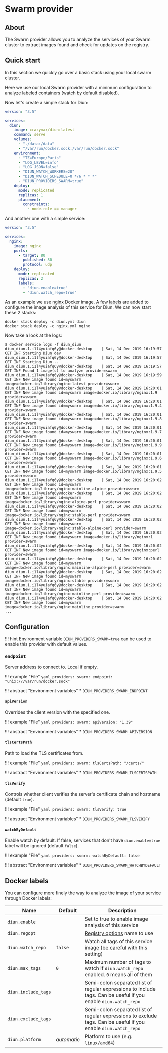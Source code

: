 # Swarm provider

## About

The Swarm provider allows you to analyze the services of your Swarm cluster to extract images found and check for
updates on the registry.

## Quick start

In this section we quickly go over a basic stack using your local swarm cluster.

Here we use our local Swarm provider with a minimum configuration to analyze labeled containers (watch by default
disabled).

Now let's create a simple stack for Diun:

```yaml
version: "3.5"

services:
  diun:
    image: crazymax/diun:latest
    command: serve
    volumes:
      - "./data:/data"
      - "/var/run/docker.sock:/var/run/docker.sock"
    environment:
      - "TZ=Europe/Paris"
      - "LOG_LEVEL=info"
      - "LOG_JSON=false"
      - "DIUN_WATCH_WORKERS=20"
      - "DIUN_WATCH_SCHEDULE=0 */6 * * *"
      - "DIUN_PROVIDERS_SWARM=true"
    deploy:
      mode: replicated
      replicas: 1
      placement:
        constraints:
          - node.role == manager
```

And another one with a simple service:

```yaml
version: "3.5"

services:
  nginx:
    image: nginx
    ports:
      - target: 80
        published: 80
        protocol: udp
    deploy:
      mode: replicated
      replicas: 2
      labels:
        - "diun.enable=true"
        - "diun.watch_repo=true"
```

As an example we use [nginx](https://hub.docker.com/_/nginx/) Docker image. A few [labels](#docker-labels) are added
to configure the image analysis of this service for Diun. We can now start these 2 stacks:

```
docker stack deploy -c diun.yml diun
docker stack deploy -c nginx.yml nginx
```

Now take a look at the logs:

```
$ docker service logs -f diun_diun
diun_diun.1.i1l4yuiafq6y@docker-desktop    | Sat, 14 Dec 2019 16:19:57 CET INF Starting Diun dev
diun_diun.1.i1l4yuiafq6y@docker-desktop    | Sat, 14 Dec 2019 16:19:57 CET INF Starting Diun...
diun_diun.1.i1l4yuiafq6y@docker-desktop    | Sat, 14 Dec 2019 16:19:57 CET INF Found 1 image(s) to analyze provider=swarm
diun_diun.1.i1l4yuiafq6y@docker-desktop    | Sat, 14 Dec 2019 16:19:59 CET INF New image found id=myswarm image=docker.io/library/nginx:latest provider=swarm
diun_diun.1.i1l4yuiafq6y@docker-desktop    | Sat, 14 Dec 2019 16:20:01 CET INF New image found id=myswarm image=docker.io/library/nginx:1.9 provider=swarm
diun_diun.1.i1l4yuiafq6y@docker-desktop    | Sat, 14 Dec 2019 16:20:01 CET INF New image found id=myswarm image=docker.io/library/nginx:1.9.4 provider=swarm
diun_diun.1.i1l4yuiafq6y@docker-desktop    | Sat, 14 Dec 2019 16:20:01 CET INF New image found id=myswarm image=docker.io/library/nginx:1.9.8 provider=swarm
diun_diun.1.i1l4yuiafq6y@docker-desktop    | Sat, 14 Dec 2019 16:20:01 CET INF New image found id=myswarm image=docker.io/library/nginx:1.9.7 provider=swarm
diun_diun.1.i1l4yuiafq6y@docker-desktop    | Sat, 14 Dec 2019 16:20:01 CET INF New image found id=myswarm image=docker.io/library/nginx:1.9.9 provider=swarm
diun_diun.1.i1l4yuiafq6y@docker-desktop    | Sat, 14 Dec 2019 16:20:01 CET INF New image found id=myswarm image=docker.io/library/nginx:1.9.6 provider=swarm
diun_diun.1.i1l4yuiafq6y@docker-desktop    | Sat, 14 Dec 2019 16:20:01 CET INF New image found id=myswarm image=docker.io/library/nginx:1.9.5 provider=swarm
diun_diun.1.i1l4yuiafq6y@docker-desktop    | Sat, 14 Dec 2019 16:20:02 CET INF New image found id=myswarm image=docker.io/library/nginx:mainline-alpine provider=swarm
diun_diun.1.i1l4yuiafq6y@docker-desktop    | Sat, 14 Dec 2019 16:20:02 CET INF New image found id=myswarm image=docker.io/library/nginx:alpine-perl provider=swarm
diun_diun.1.i1l4yuiafq6y@docker-desktop    | Sat, 14 Dec 2019 16:20:02 CET INF New image found id=myswarm image=docker.io/library/nginx:stable-perl provider=swarm
diun_diun.1.i1l4yuiafq6y@docker-desktop    | Sat, 14 Dec 2019 16:20:02 CET INF New image found id=myswarm image=docker.io/library/nginx:stable-alpine-perl provider=swarm
diun_diun.1.i1l4yuiafq6y@docker-desktop    | Sat, 14 Dec 2019 16:20:02 CET INF New image found id=myswarm image=docker.io/library/nginx:1 provider=swarm
diun_diun.1.i1l4yuiafq6y@docker-desktop    | Sat, 14 Dec 2019 16:20:02 CET INF New image found id=myswarm image=docker.io/library/nginx:perl provider=swarm
diun_diun.1.i1l4yuiafq6y@docker-desktop    | Sat, 14 Dec 2019 16:20:02 CET INF New image found id=myswarm image=docker.io/library/nginx:mainline-alpine-perl provider=swarm
diun_diun.1.i1l4yuiafq6y@docker-desktop    | Sat, 14 Dec 2019 16:20:02 CET INF New image found id=myswarm image=docker.io/library/nginx:stable provider=swarm
diun_diun.1.i1l4yuiafq6y@docker-desktop    | Sat, 14 Dec 2019 16:20:02 CET INF New image found id=myswarm image=docker.io/library/nginx:mainline-perl provider=swarm
diun_diun.1.i1l4yuiafq6y@docker-desktop    | Sat, 14 Dec 2019 16:20:02 CET INF New image found id=myswarm image=docker.io/library/nginx:mainline provider=swarm
...
```

## Configuration

!!! hint
    Environment variable `DIUN_PROVIDERS_SWARM=true` can be used to enable this provider with default values.

### `endpoint`

Server address to connect to. Local if empty.

!!! example "File"
    ```yaml
    providers:
      swarm:
        endpoint: "unix:///var/run/docker.sock"
    ```

!!! abstract "Environment variables"
    * `DIUN_PROVIDERS_SWARM_ENDPOINT`

#### `apiVersion`

Overrides the client version with the specified one.

!!! example "File"
    ```yaml
    providers:
      swarm:
        apiVersion: "1.39"
    ```

!!! abstract "Environment variables"
    * `DIUN_PROVIDERS_SWARM_APIVERSION`

#### `tlsCertsPath`

Path to load the TLS certificates from.

!!! example "File"
    ```yaml
    providers:
      swarm:
        tlsCertsPath: "/certs/"
    ```

!!! abstract "Environment variables"
    * `DIUN_PROVIDERS_SWARM_TLSCERTSPATH`

#### `tlsVerify`

Controls whether client verifies the server's certificate chain and hostname (default `true`).

!!! example "File"
    ```yaml
    providers:
      swarm:
        tlsVerify: true
    ```

!!! abstract "Environment variables"
    * `DIUN_PROVIDERS_SWARM_TLSVERIFY`

#### `watchByDefault`

Enable watch by default. If false, services that don't have `diun.enable=true` label will be ignored (default `false`).

!!! example "File"
    ```yaml
    providers:
      swarm:
        watchByDefault: false
    ```

!!! abstract "Environment variables"
    * `DIUN_PROVIDERS_SWARM_WATCHBYDEFAULT`


## Docker labels

You can configure more finely the way to analyze the image of your service through Docker labels:

| Name                          | Default       | Description   |
|-------------------------------|---------------|---------------|
| `diun.enable`                 |               | Set to true to enable image analysis of this service |
| `diun.regopt`                 |               | [Registry options](../config/regopts.md) name to use |
| `diun.watch_repo`             | `false`       | Watch all tags of this service image ([be careful](../faq.md#docker-hub-rate-limits) with this setting) |
| `diun.max_tags`               | `0`           | Maximum number of tags to watch if `diun.watch_repo` enabled. `0` means all of them |
| `diun.include_tags`           |               | Semi-colon separated list of regular expressions to include tags. Can be useful if you enable `diun.watch_repo` |
| `diun.exclude_tags`           |               | Semi-colon separated list of regular expressions to exclude tags. Can be useful if you enable `diun.watch_repo` |
| `diun.platform`               | _automatic_   | Platform to use (e.g. `linux/amd64`) |
